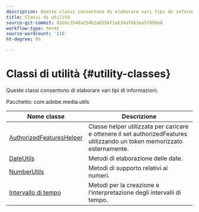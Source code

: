 ```yaml
---
description: Queste classi consentono di elaborare vari tipi di informazioni.
title: Classi di utilità
source-git-commit: 02ebc3548a254b2a6554f1ab34afbb3ea5f09bb8
workflow-type: tm+mt
source-wordcount: '116'
ht-degree: 0%

---
```


# Classi di utilità {#utility-classes}

Queste classi consentono di elaborare vari tipi di informazioni.

Pacchetto: com.adobe.media.utils

<!-- 

Comment Type: draft
(https://help.adobe.com/en_US/primetime/api/psdk/asdoc-dhls_1.4/com/adobe/mediacore/utils/package-summary.html)

-->

| Nome classe | Descrizione |
|---|---|
| [AuthorizedFeaturesHelper](https://help.adobe.com/en_US/primetime/api/psdk/asdoc-dhls_1.4/com/adobe/mediacore/utils/AuthorizedFeaturesHelper.html) | Classe helper utilizzata per caricare e ottenere il set authorizedFeatures utilizzando un token memorizzato esternamente. |
| [DateUtils](https://help.adobe.com/en_US/primetime/api/psdk/asdoc-dhls_1.4/com/adobe/mediacore/utils/DateUtils.html) | Metodi di elaborazione delle date. |
| [NumberUtils](https://help.adobe.com/en_US/primetime/api/psdk/asdoc-dhls_1.4/com/adobe/mediacore/utils/NumberUtils.html) | Metodi di supporto relativi ai numeri. |
| [Intervallo di tempo](https://help.adobe.com/en_US/primetime/api/psdk/javadoc_1.4/com/adobe/mediacore/utils/TimeRange.html) | Metodi per la creazione e l’interpretazione degli intervalli di tempo. |
